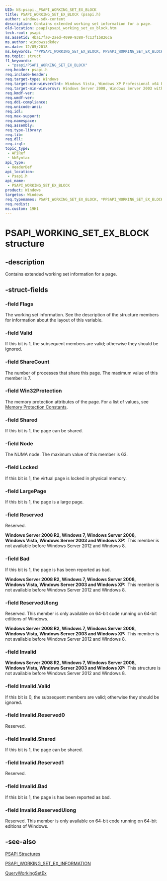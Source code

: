 ```yaml
---
UID: NS:psapi._PSAPI_WORKING_SET_EX_BLOCK
title: PSAPI_WORKING_SET_EX_BLOCK (psapi.h)
author: windows-sdk-content
description: Contains extended working set information for a page.
old-location: psapi\psapi_working_set_ex_block.htm
tech.root: psapi
ms.assetid: 4ba17fa0-2aed-4099-9380-fc13f1b826ca
ms.author: windowssdkdev
ms.date: 12/05/2018
ms.keywords: "*PPSAPI_WORKING_SET_EX_BLOCK, PPSAPI_WORKING_SET_EX_BLOCK, PPSAPI_WORKING_SET_EX_BLOCK union pointer [PSAPI], PSAPI_WORKING_SET_EX_BLOCK, PSAPI_WORKING_SET_EX_BLOCK union [PSAPI], base.psapi_working_set_ex_block, psapi.psapi_working_set_ex_block, psapi/PPSAPI_WORKING_SET_EX_BLOCK, psapi/PSAPI_WORKING_SET_EX_BLOCK"
ms.topic: struct
f1_keywords: 
 - "psapi/PSAPI_WORKING_SET_EX_BLOCK"
req.header: psapi.h
req.include-header: 
req.target-type: Windows
req.target-min-winverclnt: Windows Vista, Windows XP Professional x64 Edition [desktop apps only]
req.target-min-winversvr: Windows Server 2008, Windows Server 2003 with SP1 [desktop apps only]
req.kmdf-ver: 
req.umdf-ver: 
req.ddi-compliance: 
req.unicode-ansi: 
req.idl: 
req.max-support: 
req.namespace: 
req.assembly: 
req.type-library: 
req.lib: 
req.dll: 
req.irql: 
topic_type:
 - APIRef
 - kbSyntax
api_type:
 - HeaderDef
api_location:
 - Psapi.h
api_name:
 - PSAPI_WORKING_SET_EX_BLOCK
product: Windows
targetos: Windows
req.typenames: PSAPI_WORKING_SET_EX_BLOCK, *PPSAPI_WORKING_SET_EX_BLOCK
req.redist: 
ms.custom: 19H1
---
```


# PSAPI_WORKING_SET_EX_BLOCK structure


## -description


Contains extended working set information for a page.


## -struct-fields




### -field Flags

The working set information. See the description of the structure  members for information about the layout 
      of this variable.


### -field Valid

If this bit is 1, the subsequent members are valid; otherwise they should be ignored.


### -field ShareCount

The number of processes that share this page. The maximum value of this member is 7.


### -field Win32Protection

The memory protection attributes of the page. For a list of values, see
       <a href="https://docs.microsoft.com/windows/desktop/Memory/memory-protection-constants">Memory Protection Constants</a>.


### -field Shared

If this bit is 1, the page can be shared.


### -field Node

The NUMA node. The maximum value of this member is 63.


### -field Locked

If this bit is 1, the virtual page is locked in physical memory.


### -field LargePage

If this bit is 1, the page is a large page.


### -field Reserved

Reserved.

<b>Windows Server 2008 R2, Windows 7, Windows Server 2008, Windows Vista, Windows Server 2003 and Windows XP:  </b>This member is not available before Windows Server 2012 and Windows 8.


### -field Bad

If this bit is 1, the page is has been reported as bad.

<b>Windows Server 2008 R2, Windows 7, Windows Server 2008, Windows Vista, Windows Server 2003 and Windows XP:  </b>This member is not available before Windows Server 2012 and Windows 8.


### -field ReservedUlong

Reserved. This member is only available on 64-bit code running on 64-bit editions of Windows.

<b>Windows Server 2008 R2, Windows 7, Windows Server 2008, Windows Vista, Windows Server 2003 and Windows XP:  </b>This member is not available before Windows Server 2012 and Windows 8.


### -field Invalid

<b>Windows Server 2008 R2, Windows 7, Windows Server 2008, Windows Vista, Windows Server 2003 and Windows XP:  </b>This structure is not available before Windows Server 2012 and Windows 8.


### -field Invalid.Valid

If this bit is 0, the subsequent members are valid; otherwise they should be ignored.


### -field Invalid.Reserved0

Reserved.


### -field Invalid.Shared

If this bit is 1, the page can be shared.


### -field Invalid.Reserved1

Reserved.


### -field Invalid.Bad

If this bit is 1, the page is has been reported as bad.


### -field Invalid.ReservedUlong

Reserved. This member is only available on 64-bit code running on 64-bit editions of Windows.


## -see-also




<a href="https://docs.microsoft.com/windows/desktop/psapi/psapi-structures">PSAPI Structures</a>



<a href="https://docs.microsoft.com/windows/desktop/api/psapi/ns-psapi-_psapi_working_set_ex_information">PSAPI_WORKING_SET_EX_INFORMATION</a>



<a href="https://docs.microsoft.com/windows/desktop/api/psapi/nf-psapi-queryworkingsetex">QueryWorkingSetEx</a>
 

 

